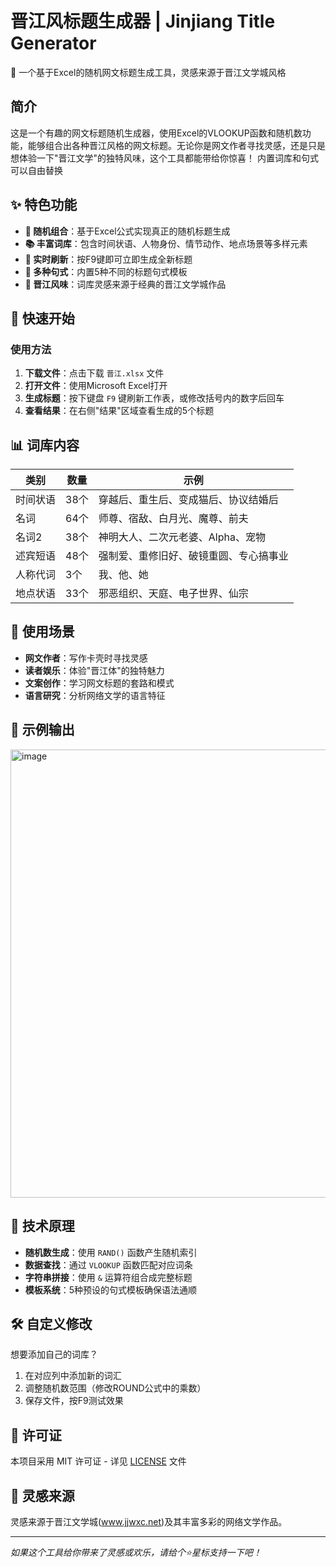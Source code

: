 # 晋江风标题生成器 | Jinjiang Title Generator

🎲 一个基于Excel的随机网文标题生成工具，灵感来源于晋江文学城风格

## 简介

这是一个有趣的网文标题随机生成器，使用Excel的VLOOKUP函数和随机数功能，能够组合出各种晋江风格的网文标题。无论你是网文作者寻找灵感，还是只是想体验一下"晋江文学"的独特风味，这个工具都能带给你惊喜！
内置词库和句式可以自由替换

## ✨ 特色功能

- **🎲 随机组合**：基于Excel公式实现真正的随机标题生成
- **📚 丰富词库**：包含时间状语、人物身份、情节动作、地点场景等多样元素
- **🔄 实时刷新**：按F9键即可立即生成全新标题
- **💫 多种句式**：内置5种不同的标题句式模板
- **📖 晋江风味**：词库灵感来源于经典的晋江文学城作品

## 🚀 快速开始

### 使用方法
1. **下载文件**：点击下载 `晋江.xlsx` 文件
2. **打开文件**：使用Microsoft Excel打开
3. **生成标题**：按下键盘 `F9` 键刷新工作表，或修改括号内的数字后回车
4. **查看结果**：在右侧"结果"区域查看生成的5个标题


## 📊 词库内容

| 类别 | 数量 | 示例 |
|------|------|------|
| 时间状语 | 38个 | 穿越后、重生后、变成猫后、协议结婚后 |
| 名词 | 64个 | 师尊、宿敌、白月光、魔尊、前夫 |
| 名词2 | 38个 | 神明大人、二次元老婆、Alpha、宠物 |
| 述宾短语 | 48个 | 强制爱、重修旧好、破镜重圆、专心搞事业 |
| 人称代词 | 3个 | 我、他、她 |
| 地点状语 | 33个 | 邪恶组织、天庭、电子世界、仙宗 |

## 🎯 使用场景

- **网文作者**：写作卡壳时寻找灵感
- **读者娱乐**：体验"晋江体"的独特魅力  
- **文案创作**：学习网文标题的套路和模式
- **语言研究**：分析网络文学的语言特征

## 📝 示例输出
<img width="1043" height="717" alt="image" src="https://github.com/user-attachments/assets/6b73c2b7-9ad6-4048-87a2-54916711529e" />


## 🔧 技术原理

- **随机数生成**：使用 `RAND()` 函数产生随机索引
- **数据查找**：通过 `VLOOKUP` 函数匹配对应词条
- **字符串拼接**：使用 `&` 运算符组合成完整标题
- **模板系统**：5种预设的句式模板确保语法通顺

## 🛠️ 自定义修改

想要添加自己的词库？
1. 在对应列中添加新的词汇
2. 调整随机数范围（修改ROUND公式中的乘数）
3. 保存文件，按F9测试效果

## 📄 许可证

本项目采用 MIT 许可证 - 详见 [LICENSE](LICENSE) 文件

## 💫 灵感来源

灵感来源于晋江文学城(www.jjwxc.net)及其丰富多彩的网络文学作品。

---

*如果这个工具给你带来了灵感或欢乐，请给个⭐星标支持一下吧！*
